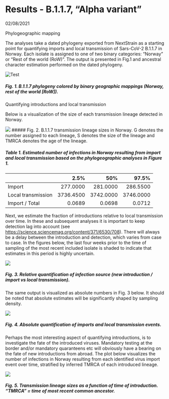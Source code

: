 Results - B.1.1.7, “Alpha variant”
================
02/08/2021

Phylogeographic mapping

The analyses take a dated phylogeny exported from NextStrain as a
starting point for quantifying imports and local transmission of
Sars-CoV-2 B.1.1.7 in Norway. Each isolate is assigned to one of two
binary categories: “Norway” or “Rest of the world (RoW)”. The output is
presented in Fig.1 and ancestral character estimation performed on the
dated phylogeny.

![Test](UK_results_files/figure-gfm/unnamed-chunk-1-1.png)

##### Fig. 1. B.1.1.7 phylogeny colored by binary geographic mappings (Norway, rest of the world \[RoW\]).

Quantifying introductions and local transmission

Below is a visualization of the size of each transmission lineage
detected in Norway.

![](UK_results_files/figure-gfm/unnamed-chunk-2-1.png)<!-- -->
\#\#\#\#\# Fig. 2. B.1.1.7 transmission lineage sizes in Norway. G
denotes the number assigned to each lineage, S denotes the size of the
lineage and TMRCA denotes the age of the lineage.

##### Table 1. Estimated number of infections in Norway resulting from import and local transmission based on the phylogeographic analyses in Figure 1.

|                    |      2.5% |       50% |     97.5% |
|:-------------------|----------:|----------:|----------:|
| Import             |  277.0000 |  281.0000 |  286.5500 |
| Local transmission | 3736.4500 | 3742.0000 | 3746.0000 |
| Import / Total     |    0.0689 |    0.0698 |    0.0712 |

Next, we estimate the fraction of introductions relative to local
transmission over time. In these and subsequent analyses it is important
to keep detection lag into account (see
<https://science.sciencemag.org/content/371/6530/708>). There will
always be a delay between the introduction and detection, which varies
from case to case. In the figures below, the last four weeks prior to
the time of sampling of the most recent included isolate is shaded to
indicate that estimates in this period is highly uncertain.

![](UK_results_files/figure-gfm/unnamed-chunk-5-1.png)<!-- -->

##### Fig. 3. Relative quantification of infection source (new introduction / import vs local transmission).

The same output is visualized as absolute numbers in Fig. 3 below. It
should be noted that absolute estimates will be significantly shaped by
sampling density.

![](UK_results_files/figure-gfm/unnamed-chunk-7-1.png)<!-- -->

##### Fig. 4. Absolute quantification of imports and local transmission events.

Perhaps the most interesting aspect of quantifying introductions, is to
investigate the fate of the introduced viruses. Mandatory testing at the
border and/or mandatory quaranteens etc will obviously have a bearing on
the fate of new introductions from abroad. The plot below visualizes the
number of infections in Norway resulting from each identified virus
import event over time, stratified by inferred TMRCA of each introduced
lineage.

![](UK_results_files/figure-gfm/unnamed-chunk-8-1.png)<!-- -->

##### Fig. 5. Transmission lineage sizes as a function of time of introduction. “TMRCA” = time of most recent common ancestor.
